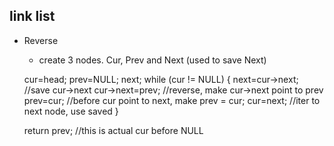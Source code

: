 ## link list
* Reverse
	* create 3 nodes. Cur, Prev and Next (used to save Next)
	>
	cur=head;
	prev=NULL;
	next;
	while (cur != NULL)
	{
		next=cur->next; //save cur->next
		cur->next=prev; //reverse, make cur->next point to prev
		prev=cur;       //before cur point to next, make prev = cur;
		cur=next;       //iter to next node, use saved 
	}

	return prev;        //this is actual cur before NULL